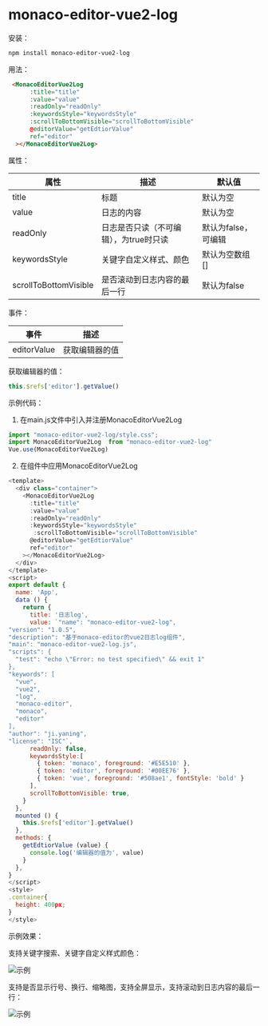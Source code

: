 # monaco-editor-vue2-log

安装：

```bash
npm install monaco-editor-vue2-log
```

用法：

```html
 <MonacoEditorVue2Log
      :title="title"
      :value="value"
      :readOnly="readOnly"
      :keywordsStyle="keywordsStyle"
      :scrollToBottomVisible="scrollToBottomVisible"
      @editorValue="getEdtiorValue"
      ref="editor"
  ></MonacoEditorVue2Log>
```

属性：

| 属性                  | 描述                                   | 默认值              |
| --------------------- | -------------------------------------- | ------------------- |
| title                 | 标题                                   | 默认为空            |
| value                 | 日志的内容                             | 默认为空            |
| readOnly              | 日志是否只读（不可编辑），为true时只读 | 默认为false，可编辑 |
| keywordsStyle         | 关键字自定义样式、颜色                 | 默认为空数组[]      |
| scrollToBottomVisible | 是否滚动到日志内容的最后一行           | 默认为false         |

事件：

| 事件        | 描述           |
| ----------- | -------------- |
| editorValue | 获取编辑器的值 |

获取编辑器的值：

```js
this.$refs['editor'].getValue()
```

示例代码：

1. 在main.js文件中引入并注册MonacoEditorVue2Log

```js
import "monaco-editor-vue2-log/style.css";
import MonacoEditorVue2Log  from "monaco-editor-vue2-log"
Vue.use(MonacoEditorVue2Log)
```

2. 在组件中应用MonacoEditorVue2Log

```js
<template>
  <div class="container">
    <MonacoEditorVue2Log
      :title="title"
      :value="value"
      :readOnly="readOnly"
	  :keywordsStyle="keywordsStyle"
	   :scrollToBottomVisible="scrollToBottomVisible"
      @editorValue="getEdtiorValue"
      ref="editor"
    ></MonacoEditorVue2Log>
  </div>
</template>
<script>
export default {
  name: 'App',
  data () {
    return {
      title: '日志log',
      value: `"name": "monaco-editor-vue2-log",
"version": "1.0.5",
"description": "基于monaco-editor的vue2日志log组件",
"main": "monaco-editor-vue2-log.js",
"scripts": {
  "test": "echo \"Error: no test specified\" && exit 1"
},
"keywords": [
  "vue",
  "vue2",
  "log",
  "monaco-editor",
  "monaco",
  "editor"
],
"author": "ji.yaning",
"license": "ISC"`,
      readOnly: false,
      keywordsStyle:[
        { token: 'monaco', foreground: '#E5E510' },
        { token: 'editor', foreground: '#00EE76' },
        { token: 'vue', foreground: '#508ae1', fontStyle: 'bold' }
      ],
      scrollToBottomVisible: true,
    }
  },
  mounted () {
    this.$refs['editor'].getValue()
  },
  methods: {
    getEdtiorValue (value) {
      console.log('编辑器的值为', value)
    }
  },
}
</script>
<style>
.container{
  height: 400px;
}
</style>
```

示例效果：

支持关键字搜索、关键字自定义样式颜色：

![示例](https://jiyaning.github.io/staticImgs/images/monaco-editor-vue2-log.png)

支持是否显示行号、换行、缩略图，支持全屏显示，支持滚动到日志内容的最后一行：

![示例](https://jiyaning.github.io/staticImgs/images/monaco-editor-vue2-log1.png)

